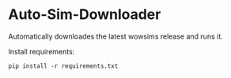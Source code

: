 # Auto-Sim-Downloader
Automatically downloades the latest wowsims release and runs it.

Install requirements:
```
pip install -r requirements.txt
```
